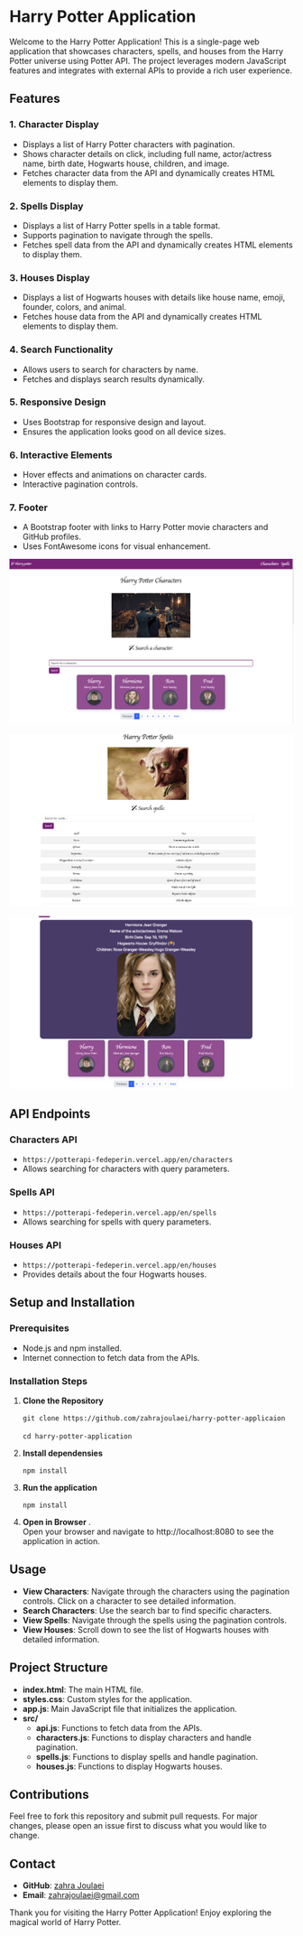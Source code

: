 # Harry Potter Application

Welcome to the Harry Potter Application! This is a single-page web application that showcases characters, spells, and houses from the Harry Potter universe using Potter API. The project leverages modern JavaScript features and integrates with external APIs to provide a rich user experience.

## Features

### 1. Character Display
- Displays a list of Harry Potter characters with pagination.
- Shows character details on click, including full name, actor/actress name, birth date, Hogwarts house, children, and image.
- Fetches character data from the API and dynamically creates HTML elements to display them.


### 2. Spells Display
- Displays a list of Harry Potter spells in a table format.
- Supports pagination to navigate through the spells.
- Fetches spell data from the API and dynamically creates HTML elements to display them.

### 3. Houses Display
- Displays a list of Hogwarts houses with details like house name, emoji, founder, colors, and animal.
- Fetches house data from the API and dynamically creates HTML elements to display them.

### 4. Search Functionality
- Allows users to search for characters by name.
- Fetches and displays search results dynamically.

### 5. Responsive Design
- Uses Bootstrap for responsive design and layout.
- Ensures the application looks good on all device sizes.

### 6. Interactive Elements
- Hover effects and animations on character cards.
- Interactive pagination controls.

### 7. Footer
- A Bootstrap footer with links to Harry Potter movie characters and GitHub profiles.
- Uses FontAwesome icons for visual enhancement.


![screenshots](./src/images/1.png)

![screenshots](./src/images/2.png)

![screenshots](./src/images/3.png)

## API Endpoints

### Characters API
- `https://potterapi-fedeperin.vercel.app/en/characters`
- Allows searching for characters with query parameters.

### Spells API
- `https://potterapi-fedeperin.vercel.app/en/spells`
- Allows searching for spells with query parameters.

### Houses API
- `https://potterapi-fedeperin.vercel.app/en/houses`
- Provides details about the four Hogwarts houses.

## Setup and Installation

### Prerequisites
- Node.js and npm installed.
- Internet connection to fetch data from the APIs.

### Installation Steps

1. **Clone the Repository**
   ```
   git clone https://github.com/zahrajoulaei/harry-potter-applicaion

   cd harry-potter-application
   ```

2. **Install dependensies**

   ```
   npm install
   ```

3. **Run the application**

   ```
   npm install
   ```


3. **Open in Browser**
   .	
Open your browser and navigate to http://localhost:8080 to see the application in action.

## Usage

- **View Characters**: Navigate through the characters using the pagination controls. Click on a character to see detailed information.
- **Search Characters**: Use the search bar to find specific characters.
- **View Spells**: Navigate through the spells using the pagination controls.
- **View Houses**: Scroll down to see the list of Hogwarts houses with detailed information.

## Project Structure

- **index.html**: The main HTML file.
- **styles.css**: Custom styles for the application.
- **app.js**: Main JavaScript file that initializes the application.
- **src/**
  - **api.js**: Functions to fetch data from the APIs.
  - **characters.js**: Functions to display characters and handle pagination.
  - **spells.js**: Functions to display spells and handle pagination.
  - **houses.js**: Functions to display Hogwarts houses.

## Contributions

Feel free to fork this repository and submit pull requests. For major changes, please open an issue first to discuss what you would like to change.



## Contact

- **GitHub**: [zahra Joulaei](https://github.com/zahrajoulaei)
- **Email**: zahrajoulaei@gmail.com

Thank you for visiting the Harry Potter Application! Enjoy exploring the magical world of Harry Potter.